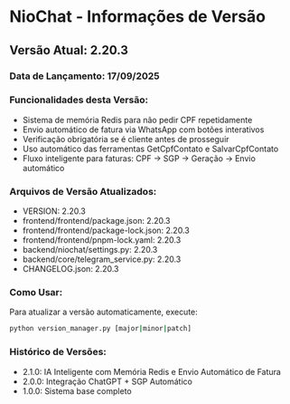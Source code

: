 # NioChat - Informações de Versão

## Versão Atual: 2.20.3

### Data de Lançamento: 17/09/2025

### Funcionalidades desta Versão:
- Sistema de memória Redis para não pedir CPF repetidamente
- Envio automático de fatura via WhatsApp com botões interativos
- Verificação obrigatória se é cliente antes de prosseguir
- Uso automático das ferramentas GetCpfContato e SalvarCpfContato
- Fluxo inteligente para faturas: CPF → SGP → Geração → Envio automático

### Arquivos de Versão Atualizados:
- VERSION: 2.20.3
- frontend/frontend/package.json: 2.20.3
- frontend/frontend/package-lock.json: 2.20.3
- frontend/frontend/pnpm-lock.yaml: 2.20.3
- backend/niochat/settings.py: 2.20.3
- backend/core/telegram_service.py: 2.20.3
- CHANGELOG.json: 2.20.3

### Como Usar:
Para atualizar a versão automaticamente, execute:
```bash
python version_manager.py [major|minor|patch]
```

### Histórico de Versões:
- 2.1.0: IA Inteligente com Memória Redis e Envio Automático de Fatura
- 2.0.0: Integração ChatGPT + SGP Automático
- 1.0.0: Sistema base completo
